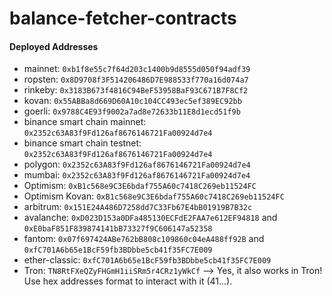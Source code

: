 # balance-fetcher-contracts

#### Deployed Addresses

- mainnet: `0xb1f8e55c7f64d203c1400b9d8555d050f94adf39`
- ropsten: `0x8D9708f3F514206486D7E988533f770a16d074a7`
- rinkeby: `0x3183B673f4816C94BeF53958BaF93C671B7F8Cf2`
- kovan: `0x55ABBa8d669D60A10c104CC493ec5ef389EC92bb`
- goerli: `0x9788C4E93f9002a7ad8e72633b11E8d1ecd51f9b`
- binance smart chain mainnet: `0x2352c63A83f9Fd126af8676146721Fa00924d7e4`
- binance smart chain testnet: `0x2352c63A83f9Fd126af8676146721Fa00924d7e4`
- polygon: `0x2352c63A83f9Fd126af8676146721Fa00924d7e4`
- mumbai: `0x2352c63A83f9Fd126af8676146721Fa00924d7e4`
- Optimism: `0xB1c568e9C3E6bdaf755A60c7418C269eb11524FC`
- Optimism Kovan: `0xB1c568e9C3E6bdaf755A60c7418C269eb11524FC`
- arbitrum: `0x151E24A486D7258dd7C33Fb67E4bB01919B7B32c`
- avalanche: `0xD023D153a0DFa485130ECFdE2FAA7e612EF94818` and `0xE0baF851F839874141bB73327f9C606147a52358`
- fantom: `0x07f697424ABe762bB808c109860c04eA488ff92B` and `0xfC701A6b65e1BcF59fb3BDbbe5cb41f35FC7E009`
- ether-classic: `0xfC701A6b65e1BcF59fb3BDbbe5cb41f35FC7E009`
- Tron: `TN8RtFXeQZyFHGmH1iiSRm5r4CRz1yWkCf` --> Yes, it also works in Tron! Use hex addresses format to interact with it (41...).
